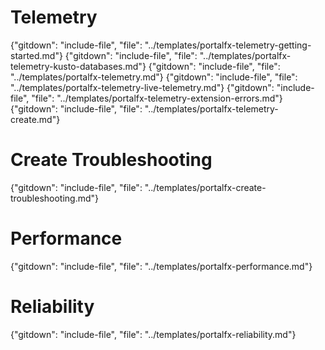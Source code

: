 # Telemetry 
{"gitdown": "include-file", "file": "../templates/portalfx-telemetry-getting-started.md"}
{"gitdown": "include-file", "file": "../templates/portalfx-telemetry-kusto-databases.md"}
{"gitdown": "include-file", "file": "../templates/portalfx-telemetry.md"}
{"gitdown": "include-file", "file": "../templates/portalfx-telemetry-live-telemetry.md"}
{"gitdown": "include-file", "file": "../templates/portalfx-telemetry-extension-errors.md"}
{"gitdown": "include-file", "file": "../templates/portalfx-telemetry-create.md"}

# Create Troubleshooting 
{"gitdown": "include-file", "file": "../templates/portalfx-create-troubleshooting.md"}

# Performance 
{"gitdown": "include-file", "file": "../templates/portalfx-performance.md"}

# Reliability
{"gitdown": "include-file", "file": "../templates/portalfx-reliability.md"}
